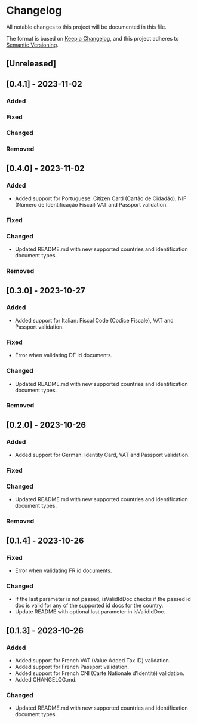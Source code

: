 # Changelog

All notable changes to this project will be documented in this file.

The format is based on [Keep a Changelog](https://keepachangelog.com/en/1.0.0/),
and this project adheres to [Semantic Versioning](https://semver.org/spec/v2.0.0.html).

## [Unreleased]

## [0.4.1] - 2023-11-02

### Added

### Fixed

### Changed

### Removed

## [0.4.0] - 2023-11-02

### Added

- Added support for Portuguese: Citizen Card (Cartão de Cidadão), NIF (Número de Identificação Fiscal) VAT and Passport validation.

### Fixed

### Changed

- Updated README.md with new supported countries and identification document types.

### Removed

## [0.3.0] - 2023-10-27

### Added

- Added support for Italian: Fiscal Code (Codice Fiscale), VAT and Passport validation.

### Fixed

- Error when validating DE id documents.

### Changed

- Updated README.md with new supported countries and identification document types.

### Removed

## [0.2.0] - 2023-10-26

### Added

- Added support for German: Identity Card, VAT and Passport validation.

### Fixed

### Changed

- Updated README.md with new supported countries and identification document types.

### Removed

## [0.1.4] - 2023-10-26

### Fixed

- Error when validating FR id documents.

### Changed

- If the last parameter is not passed, isValidIdDoc checks if the passed id doc is valid for any of the supported id docs for the country.
- Update README with optional last parameter in isValidIdDoc.

## [0.1.3] - 2023-10-26

### Added

- Added support for French VAT (Value Added Tax ID) validation.
- Added support for French Passport validation.
- Added support for French CNI (Carte Nationale d'Identité) validation.
- Added CHANGELOG.md.

### Changed

- Updated README.md with new supported countries and identification document types.

